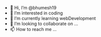 - 👋 Hi, I’m @bhumesh19
- 👀 I’m interested in coding
- 🌱 I’m currently learning webDevelopment
- 💞️ I’m looking to collaborate on ...
- 📫 How to reach me ...

<!---
bhumesh19/bhumesh19 is a ✨ special ✨ repository because its `README.md` (this file) appears on your GitHub profile.
You can click the Preview link to take a look at your changes.
--->
